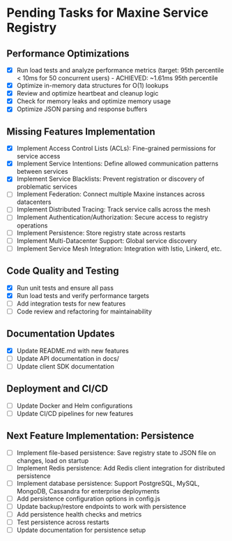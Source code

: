 # Pending Tasks for Maxine Service Registry

## Performance Optimizations
- [x] Run load tests and analyze performance metrics (target: 95th percentile < 10ms for 50 concurrent users) - ACHIEVED: ~1.61ms 95th percentile
- [x] Optimize in-memory data structures for O(1) lookups
- [x] Review and optimize heartbeat and cleanup logic
- [x] Check for memory leaks and optimize memory usage
- [x] Optimize JSON parsing and response buffers

## Missing Features Implementation
- [x] Implement Access Control Lists (ACLs): Fine-grained permissions for service access
- [x] Implement Service Intentions: Define allowed communication patterns between services
- [x] Implement Service Blacklists: Prevent registration or discovery of problematic services
- [ ] Implement Federation: Connect multiple Maxine instances across datacenters
- [ ] Implement Distributed Tracing: Track service calls across the mesh
- [ ] Implement Authentication/Authorization: Secure access to registry operations
- [ ] Implement Persistence: Store registry state across restarts
- [ ] Implement Multi-Datacenter Support: Global service discovery
- [ ] Implement Service Mesh Integration: Integration with Istio, Linkerd, etc.

## Code Quality and Testing
- [x] Run unit tests and ensure all pass
- [x] Run load tests and verify performance targets
- [ ] Add integration tests for new features
- [ ] Code review and refactoring for maintainability

## Documentation Updates
- [x] Update README.md with new features
- [ ] Update API documentation in docs/
- [ ] Update client SDK documentation

## Deployment and CI/CD
- [ ] Update Docker and Helm configurations
- [ ] Update CI/CD pipelines for new features

## Next Feature Implementation: Persistence
- [ ] Implement file-based persistence: Save registry state to JSON file on changes, load on startup
- [ ] Implement Redis persistence: Add Redis client integration for distributed persistence
- [ ] Implement database persistence: Support PostgreSQL, MySQL, MongoDB, Cassandra for enterprise deployments
- [ ] Add persistence configuration options in config.js
- [ ] Update backup/restore endpoints to work with persistence
- [ ] Add persistence health checks and metrics
- [ ] Test persistence across restarts
- [ ] Update documentation for persistence setup